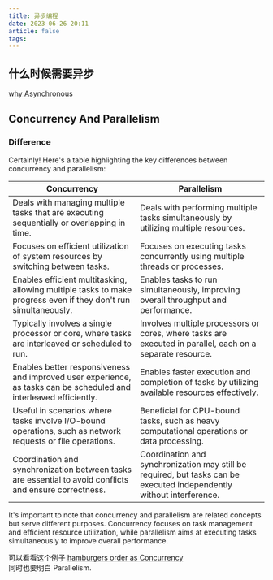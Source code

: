 ```yaml
---
title: 异步编程
date: 2023-06-26 20:11
article: false
tags: 
---
```


## 什么时候需要异步

[why Asynchronous](../../../Database/hypothesis/fastapi.tiangolo.com/Concurrency%20and%20async%20%20await%20-%20FastAPI.md#Concurrency%20and%20async%20/%20await%20-%20FastAPI)

## Concurrency And Parallelism

### Difference

Certainly! Here's a table highlighting the key differences between concurrency and parallelism:

|   Concurrency   |   Parallelism   |
|-----------------|-----------------|
| Deals with managing multiple tasks that are executing sequentially or overlapping in time. | Deals with performing multiple tasks simultaneously by utilizing multiple resources. |
| Focuses on efficient utilization of system resources by switching between tasks. | Focuses on executing tasks concurrently using multiple threads or processes. |
| Enables efficient multitasking, allowing multiple tasks to make progress even if they don't run simultaneously. | Enables tasks to run simultaneously, improving overall throughput and performance. |
| Typically involves a single processor or core, where tasks are interleaved or scheduled to run. | Involves multiple processors or cores, where tasks are executed in parallel, each on a separate resource. |
| Enables better responsiveness and improved user experience, as tasks can be scheduled and interleaved efficiently. | Enables faster execution and completion of tasks by utilizing available resources effectively. |
| Useful in scenarios where tasks involve I/O-bound operations, such as network requests or file operations. | Beneficial for CPU-bound tasks, such as heavy computational operations or data processing. |
| Coordination and synchronization between tasks are essential to avoid conflicts and ensure correctness. | Coordination and synchronization may still be required, but tasks can be executed independently without interference. |

It's important to note that concurrency and parallelism are related concepts but serve different purposes. Concurrency focuses on task management and efficient resource utilization, while parallelism aims at executing tasks simultaneously to improve overall performance.

可以看看这个例子 [hamburgers order as Concurrency](../../../Database/hypothesis/fastapi.tiangolo.com/Concurrency%20and%20async%20%20await%20-%20FastAPI.md#)  
同时也要明白 Parallelism.
